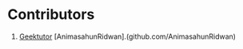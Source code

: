 # Contributors

1. [Geektutor](github.com/geektutor)
[AnimasahunRidwan].(github.com/AnimasahunRidwan)
